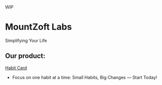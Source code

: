 WIP

# MountZoft Labs

Simplifying Your Life

Our product:
-

[Habit Card](https://mountzoft.github.io/habitcard.html)
- Focus on one habit at a time: Small Habits, Big Changes — Start Today!
